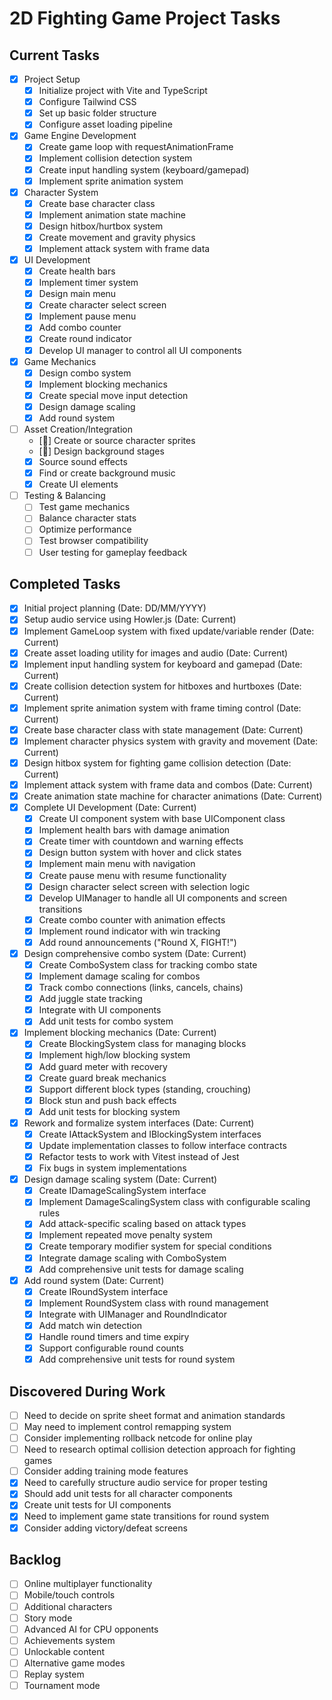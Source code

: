 # 2D Fighting Game Project Tasks

## Current Tasks

- [x] Project Setup
  - [x] Initialize project with Vite and TypeScript
  - [x] Configure Tailwind CSS
  - [x] Set up basic folder structure
  - [x] Configure asset loading pipeline
- [x] Game Engine Development
  - [x] Create game loop with requestAnimationFrame
  - [x] Implement collision detection system
  - [x] Create input handling system (keyboard/gamepad)
  - [x] Implement sprite animation system
- [x] Character System
  - [x] Create base character class
  - [x] Implement animation state machine
  - [x] Design hitbox/hurtbox system
  - [x] Create movement and gravity physics
  - [x] Implement attack system with frame data
- [x] UI Development
  - [x] Create health bars
  - [x] Implement timer system
  - [x] Design main menu
  - [x] Create character select screen
  - [x] Implement pause menu
  - [x] Add combo counter
  - [x] Create round indicator
  - [x] Develop UI manager to control all UI components
- [x] Game Mechanics
  - [x] Design combo system
  - [x] Implement blocking mechanics
  - [x] Create special move input detection
  - [x] Design damage scaling
  - [x] Add round system
- [ ] Asset Creation/Integration
  - [🔄] Create or source character sprites
  - [🔄] Design background stages
  - [x] Source sound effects
  - [x] Find or create background music
  - [x] Create UI elements
- [ ] Testing & Balancing
  - [ ] Test game mechanics
  - [ ] Balance character stats
  - [ ] Optimize performance
  - [ ] Test browser compatibility
  - [ ] User testing for gameplay feedback

## Completed Tasks

- [x] Initial project planning (Date: DD/MM/YYYY)
- [x] Setup audio service using Howler.js (Date: Current)
- [x] Implement GameLoop system with fixed update/variable render (Date: Current)
- [x] Create asset loading utility for images and audio (Date: Current)
- [x] Implement input handling system for keyboard and gamepad (Date: Current)
- [x] Create collision detection system for hitboxes and hurtboxes (Date: Current)
- [x] Implement sprite animation system with frame timing control (Date: Current)
- [x] Create base character class with state management (Date: Current)
- [x] Implement character physics system with gravity and movement (Date: Current)
- [x] Design hitbox system for fighting game collision detection (Date: Current)
- [x] Implement attack system with frame data and combos (Date: Current)
- [x] Create animation state machine for character animations (Date: Current)
- [x] Complete UI Development (Date: Current)
  - [x] Create UI component system with base UIComponent class
  - [x] Implement health bars with damage animation
  - [x] Create timer with countdown and warning effects
  - [x] Design button system with hover and click states
  - [x] Implement main menu with navigation
  - [x] Create pause menu with resume functionality
  - [x] Design character select screen with selection logic
  - [x] Develop UIManager to handle all UI components and screen transitions
  - [x] Create combo counter with animation effects
  - [x] Implement round indicator with win tracking
  - [x] Add round announcements ("Round X, FIGHT!")
- [x] Design comprehensive combo system (Date: Current)
  - [x] Create ComboSystem class for tracking combo state
  - [x] Implement damage scaling for combos
  - [x] Track combo connections (links, cancels, chains)
  - [x] Add juggle state tracking
  - [x] Integrate with UI components
  - [x] Add unit tests for combo system
- [x] Implement blocking mechanics (Date: Current)
  - [x] Create BlockingSystem class for managing blocks
  - [x] Implement high/low blocking system
  - [x] Add guard meter with recovery
  - [x] Create guard break mechanics
  - [x] Support different block types (standing, crouching)
  - [x] Block stun and push back effects
  - [x] Add unit tests for blocking system
- [x] Rework and formalize system interfaces (Date: Current)
  - [x] Create IAttackSystem and IBlockingSystem interfaces
  - [x] Update implementation classes to follow interface contracts
  - [x] Refactor tests to work with Vitest instead of Jest
  - [x] Fix bugs in system implementations
- [x] Design damage scaling system (Date: Current)
  - [x] Create IDamageScalingSystem interface
  - [x] Implement DamageScalingSystem class with configurable scaling rules
  - [x] Add attack-specific scaling based on attack types
  - [x] Implement repeated move penalty system
  - [x] Create temporary modifier system for special conditions
  - [x] Integrate damage scaling with ComboSystem
  - [x] Add comprehensive unit tests for damage scaling
- [x] Add round system (Date: Current)
  - [x] Create IRoundSystem interface
  - [x] Implement RoundSystem class with round management
  - [x] Integrate with UIManager and RoundIndicator
  - [x] Add match win detection
  - [x] Handle round timers and time expiry
  - [x] Support configurable round counts
  - [x] Add comprehensive unit tests for round system

## Discovered During Work

- [ ] Need to decide on sprite sheet format and animation standards
- [ ] May need to implement control remapping system
- [ ] Consider implementing rollback netcode for online play
- [ ] Need to research optimal collision detection approach for fighting games
- [ ] Consider adding training mode features
- [x] Need to carefully structure audio service for proper testing
- [x] Should add unit tests for all character components
- [x] Create unit tests for UI components
- [x] Need to implement game state transitions for round system
- [x] Consider adding victory/defeat screens

## Backlog

- [ ] Online multiplayer functionality
- [ ] Mobile/touch controls
- [ ] Additional characters
- [ ] Story mode
- [ ] Advanced AI for CPU opponents
- [ ] Achievements system
- [ ] Unlockable content
- [ ] Alternative game modes
- [ ] Replay system
- [ ] Tournament mode
